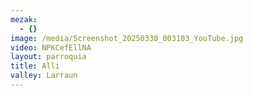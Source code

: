 ```yaml
---
mezak:
  - {}
image: /media/Screenshot_20250330_003103_YouTube.jpg
video: NPKCefEllNA
layout: parroquia
title: Alli
valley: Larraun
---
```

